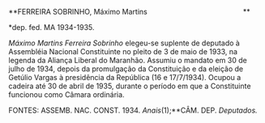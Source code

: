 **FERREIRA SOBRINHO, Máximo Martins
                                               **

\*dep. fed. MA 1934-1935.

*Máximo Martins Ferreira Sobrinho* elegeu-se suplente de deputado à
Assembléia Nacional Constituinte no pleito de 3 de maio de 1933, na
legenda da Aliança Liberal do Maranhão. Assumiu o mandato em 30 de julho
de 1934, depois da promulgação da Constituição e da eleição de Getúlio
Vargas à presidência da República (16 e 17/7/1934). Ocupou a cadeira até
30 de abril de 1935, durante o período em que a Constituinte funcionou
como Câmara ordinária.

FONTES: ASSEMB. NAC. CONST. 1934. *Anais*(1);**CÂM. DEP. *Deputados.*

 
